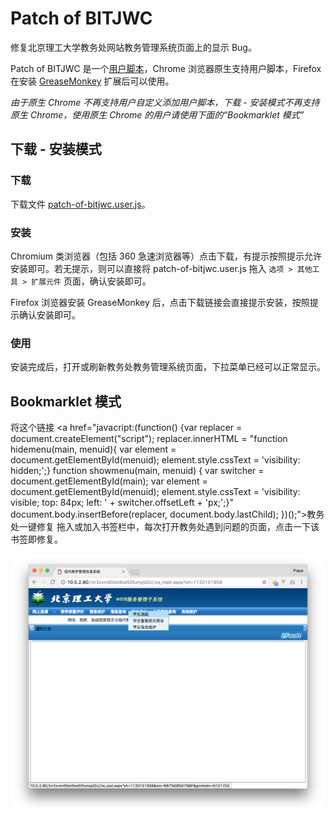 # Patch of BITJWC
修复北京理工大学教务处网站教务管理系统页面上的显示 Bug。

Patch of BITJWC 是一个[用户脚本](http://userscripts-mirror.org/)，Chrome 浏览器原生支持用户脚本，Firefox 在安装 [GreaseMonkey](https://addons.mozilla.org/en-US/firefox/addon/greasemonkey/) 扩展后可以使用。

*由于原生 Chrome 不再支持用户自定义添加用户脚本，下载 - 安装模式不再支持原生 Chrome，使用原生 Chrome 的用户请使用下面的“Bookmarklet 模式”*

## 下载 - 安装模式

### 下载
下载文件 [patch-of-bitjwc.user.js](https://github.com/fenprace/Patch-of-BITJWC/raw/master/patch-of-bitjwc.user.js)。

### 安装
Chromium 类浏览器（包括 360 急速浏览器等）点击下载，有提示按照提示允许安装即可。若无提示，则可以直接将 patch-of-bitjwc.user.js 拖入 `选项 > 其他工具 > 扩展元件` 页面，确认安装即可。

Firefox 浏览器安装 GreaseMonkey 后，点击下载链接会直接提示安装，按照提示确认安装即可。

### 使用
安装完成后，打开或刷新教务处教务管理系统页面，下拉菜单已经可以正常显示。

## Bookmarklet 模式
将这个链接 <a href="javacript:(function() {var replacer = document.createElement("script"); replacer.innerHTML = "function hidemenu(main, menuid){ var element = document.getElementById(menuid); element.style.cssText = 'visibility: hidden;';} function showmenu(main, menuid) { var switcher = document.getElementById(main); var element = document.getElementById(menuid); element.style.cssText = 'visibility: visible; top: 84px; left: ' + switcher.offsetLeft + 'px;';}" document.body.insertBefore(replacer, document.body.lastChild); })();">教务处一键修复</a> 拖入或加入书签栏中，每次打开教务处遇到问题的页面，点击一下该书签即修复。

![](https://github.com/fenprace/Patch-of-BITJWC/raw/master/screenshot.png)
